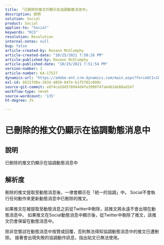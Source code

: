 ```yaml
---
title: 「已刪除的推文仍顯示在協調動態消息中」
description: 說明
solution: Social
product: Social
applies-to: "Social"
keywords: "KCS"
resolution: Resolution
internal-notes: null
bug: false
article-created-by: Roxann McGlumphy
article-created-date: "10/25/2021 7:50:26 PM"
article-published-by: Roxann McGlumphy
article-published-date: "10/25/2021 7:51:54 PM"
version-number: 1
article-number: KA-17527
dynamics-url: "https://adobe-ent.crm.dynamics.com/main.aspx?forceUCI=1&pagetype=entityrecord&etn=knowledgearticle&id=4d279fc8-cc35-ec11-b6e6-000d3a3485ea"
exl-id: 6631fd0a-283d-4850-847e-b1f5782c899c
source-git-commit: e8f4ca2dd578944d4fe399074fab461de88ad247
workflow-type: tm+mt
source-wordcount: '135'
ht-degree: 2%

---
```


# 已刪除的推文仍顯示在協調動態消息中

## 說明

已刪除的推文仍顯示在協調動態消息中

## 解析度


刪除的推文提取至動態消息後，一律會顯示在「統一的協調」中。 Social不會執行任何動作來更新動態消息中已刪除的推文。

如果推文在被提取至動態消息之前從Twitter中刪除，該推文將永遠不會出現在動態消息中。 如果推文在Social動態消息中顯示後，從Twitter中刪除了推文，該推文仍會保留在動態消息中。

除非您嘗試在動態消息中按贊或回覆，否則無法得知協調動態消息中的推文已遭刪除。 接著會出現失敗的協調動作訊息，指出貼文已無法使用。
